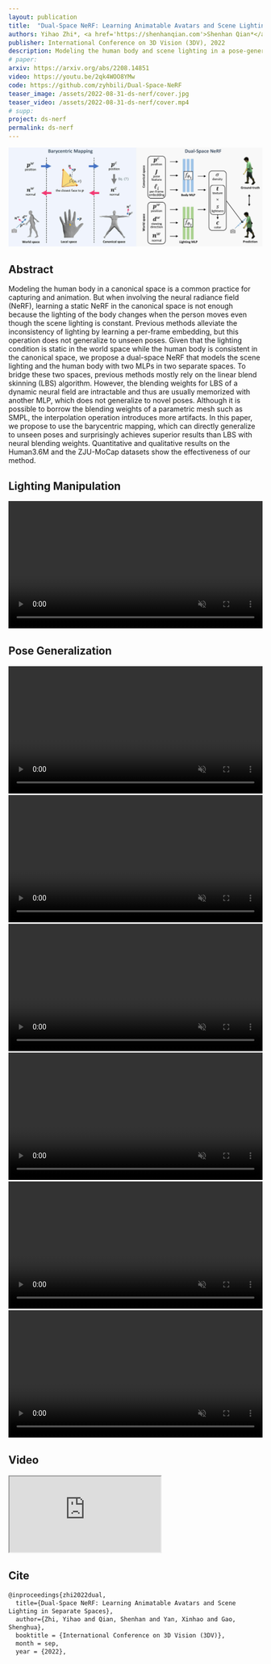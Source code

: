 ```yaml
---
layout: publication
title:  "Dual-Space NeRF: Learning Animatable Avatars and Scene Lighting in Separate Spaces"
authors: Yihao Zhi*, <a href='https://shenhanqian.com'>Shenhan Qian*</a>, Xinhao Yan*, <a href='https://sist.shanghaitech.edu.cn/sist_en/2020/0814/c7582a54772/page.htm'>Shenghua Gao</a>
publisher: International Conference on 3D Vision (3DV), 2022
description: Modeling the human body and scene lighting in a pose-generalizable manner.
# paper: 
arxiv: https://arxiv.org/abs/2208.14851
video: https://youtu.be/2qk4WOO8YMw
code: https://github.com/zyhbili/Dual-Space-NeRF
teaser_image: /assets/2022-08-31-ds-nerf/cover.jpg
teaser_video: /assets/2022-08-31-ds-nerf/cover.mp4
# supp: 
project: ds-nerf
permalink: ds-nerf
---
```



![pipeline](/assets/2022-08-31-ds-nerf/pipeline.jpg)

## Abstract

Modeling the human body in a canonical space is a common practice for capturing and animation. But when involving the neural radiance field (NeRF), learning a static NeRF in the canonical space is not enough because the lighting of the body changes when the person moves even though the scene lighting is constant. Previous methods alleviate the inconsistency of lighting by learning a per-frame embedding, but this operation does not generalize to unseen poses. Given that the lighting condition is static in the world space while the human body is consistent in the canonical space, we propose a dual-space NeRF that models the scene lighting and the human body with two MLPs in two separate spaces. To bridge these two spaces, previous methods mostly rely on the linear blend skinning (LBS) algorithm. However, the blending weights for LBS of a dynamic neural field are intractable and thus are usually memorized with another MLP, which does not generalize to novel poses. Although it is possible to borrow the blending weights of a parametric mesh such as SMPL, the interpolation operation introduces more artifacts. In this paper, we propose to use the barycentric mapping, which can directly generalize to unseen poses and surprisingly achieves superior results than LBS with neural blending weights. Quantitative and qualitative results on the Human3.6M and the ZJU-MoCap datasets show the effectiveness of our method.

## Lighting Manipulation

<video autoplay loop muted controls width="100%">
  <source src="/assets/2022-08-31-ds-nerf/manipulate_lighting.mp4" type="video/mp4">
</video>

## Pose Generalization

<video autoplay loop muted controls width="100%">
  <source src="/assets/2022-08-31-ds-nerf/extreme-pose-1.mp4" type="video/mp4">
</video>

<video autoplay loop muted controls width="100%">
  <source src="/assets/2022-08-31-ds-nerf/extreme-pose-2.mp4" type="video/mp4">
</video>

<video autoplay loop muted controls width="100%">
  <source src="/assets/2022-08-31-ds-nerf/extreme-pose-3.mp4" type="video/mp4">
</video>

<video autoplay loop muted controls width="100%">
  <source src="/assets/2022-08-31-ds-nerf/zjumocap-hm36.mp4" type="video/mp4">
</video>

<video autoplay loop muted controls width="100%">
  <source src="/assets/2022-08-31-ds-nerf/hm36-zjumocap.mp4" type="video/mp4">
</video>
<video autoplay loop muted controls width="100%">
  <source src="/assets/2022-08-31-ds-nerf/cross-dataset-pose.mp4" type="video/mp4">
</video>


## Video

<div class="video-container">
    <iframe class="video" allow="autoplay; encrypted-media" allowfullscreen
        src="https://www.youtube.com/embed/2qk4WOO8YMw">
    </iframe>
</div>

## Cite

```
@inproceedings{zhi2022dual,
  title={Dual-Space NeRF: Learning Animatable Avatars and Scene Lighting in Separate Spaces},
  author={Zhi, Yihao and Qian, Shenhan and Yan, Xinhao and Gao, Shenghua},
  booktitle = {International Conference on 3D Vision (3DV)},
  month = sep,
  year = {2022},
```
